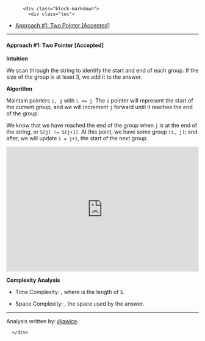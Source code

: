 <div class="article-body">
        
          <div class="block-markdown">
            <div class="toc">
<ul>
<li><a href="#approach-1-two-pointer-accepted">Approach #1: Two Pointer [Accepted]</a></li>
</ul>
</div>
<hr>
<h4 id="approach-1-two-pointer-accepted">Approach #1: Two Pointer [Accepted]</h4>
<p><strong>Intuition</strong></p>
<p>We scan through the string to identify the start and end of each group.  If the size of the group is at least 3, we add it to the answer.</p>
<p><strong>Algorithm</strong></p>
<p>Maintain pointers <code>i, j</code> with <code>i &lt;= j</code>.  The <code>i</code> pointer will represent the start of the current group, and we will increment <code>j</code> forward until it reaches the end of the group.</p>
<p>We know that we have reached the end of the group when <code>j</code> is at the end of the string, or <code>S[j] != S[j+1]</code>.  At this point, we have some group <code>[i, j]</code>; and after, we will update <code>i = j+1</code>, the start of the next group.</p>
<iframe src="https://leetcode.com/playground/m9hgNCUd/shared" frameborder="0" width="100%" height="327" name="m9hgNCUd"></iframe>

<p><strong>Complexity Analysis</strong></p>
<ul>
<li>
<p>Time Complexity:  <script type="math/tex; mode=display">O(N)</script>, where <script type="math/tex; mode=display">N</script> is the length of <code>S</code>.</p>
</li>
<li>
<p>Space Complexity: <script type="math/tex; mode=display">O(N)</script>, the space used by the answer.</p>
</li>
</ul>
<hr>
<p>Analysis written by: <a href="https://leetcode.com/awice">@awice</a>.</p>
          </div>
        
      </div>